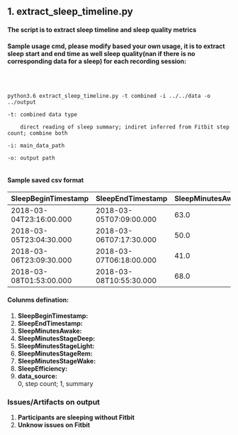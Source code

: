 ## 1. extract_sleep_timeline.py
#### The script is to extract sleep timeline and sleep quality metrics

#### Sample usage cmd, please modify based your own usage, it is to extract sleep start and end time as well sleep quality(nan if there is no corresponding data for a sleep) for each recording session: <br />
<br />

```

python3.6 extract_sleep_timeline.py -t combined -i ../../data -o ../output

-t: combined data type

    direct reading of sleep summary; indiret inferred from Fitbit step count; combine both

-i: main_data_path

-o: output path
 
```

#### Sample saved csv format

SleepBeginTimestamp      |  SleepEndTimestamp        |  SleepMinutesAwake  |  SleepMinutesStageDeep  |  SleepMinutesStageLight  |  SleepMinutesStageRem  |  SleepMinutesStageWake  |  SleepEfficiency  |  data_source
-------------------------|---------------------------|---------------------|-------------------------|--------------------------|------------------------|-------------------------|-------------------|-------------
2018-03-04T23:16:00.000  |  2018-03-05T07:09:00.000  |  63.0               |  65.0                   |  265.0                   |  80.0                  |  63.0                   |  94.0             |  1
2018-03-05T23:04:30.000  |  2018-03-06T07:17:30.000  |  50.0               |  59.0                   |  308.0                   |  76.0                  |  50.0                   |  97.0             |  1
2018-03-06T23:09:30.000  |  2018-03-07T06:18:00.000  |  41.0               |  59.0                   |  223.0                   |  105.0                 |  41.0                   |  96.0             |  1
2018-03-08T01:53:00.000  |  2018-03-08T10:55:30.000  |  68.0               |  81.0                   |  265.0                   |  128.0                 |  68.0                   |  92.0             |  1

#### Colunms defination:

1.  **SleepBeginTimestamp:** <br />
2.  **SleepEndTimestamp:** <br />
3.  **SleepMinutesAwake:** <br />
4.  **SleepMinutesStageDeep:** <br />
5.  **SleepMinutesStageLight:** <br />
6.  **SleepMinutesStageRem:** <br />
7.  **SleepMinutesStageWake:** <br />
8.  **SleepEfficiency:** <br />
9.  **data_source:** <br />
    0, step count; 1, summary

### Issues/Artifacts on output

1.  **Participants are sleeping without Fitbit** <br />
2.  **Unknow issues on Fitbit** <br />

 <br />
